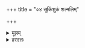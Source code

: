 +++
title = "०४ सुकिंशुकं शल्मलिम्"

+++
<details><summary>मूलम्</summary>

सु॒कि॒ँ॒शु॒कँ श॑ल्म॒लिं वि॒श्वरू॑प॒ँ॒ हिर॑ण्यवर्णँ सु॒वृतँ॑ सुच॒क्रम् ।
आरो॑ह वद्ध्व॒मृत॑स्य लो॒कँ स्यो॒नं पत्ये॑ वह॒तुं कृ॑णुष्व ।  
</details>
<details><summary>हरदत्तः</summary>

आरोहन्तीमुत्तराभिरभिमन्त्रयते - सुकिंशुकमिति ॥ सुकिंशूकं रथो विशेष्यते, कण्टकिनः पलाशाः किंशुकाः शोभनाः किंशुका यस्मिन् तं सुकिंशुकं शल्मलिं, विकारोयं प्रकृतिशब्दः, शल्मलिना वृक्षेण निर्मितं, वृक्षमात्रोपलक्षणं चैतत् । अन्ये तु मन्त्रलिङ्गादेताभ्यामेव । रथनिर्माणमाहुः । विश्वरूपं नानारूपं हिरण्यवर्णं उज्ज्वलवर्णं सुवृतं सुष्ठु वर्तते गच्छतीति सुवृत् तं सुचक्रं शोभनचक्रं रथं हे वधु । आरोह अमृतस्य अमरणस्य मम दीर्घायुषो लोकं स्थानं आरुह्य च पत्ये मह्यं स्योनं सुखकरं वहतुं पितृकुललब्धं स्त्रीधनं कृणुष्व स्थापयात्रैव रथे ॥
</details>